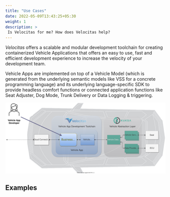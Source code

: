 ```yaml
---
title: "Use Cases"
date: 2022-05-09T13:43:25+05:30
weight: 1
description: >
 Is Velocitas for me? How does Velocitas help?
---
```


_Velocitas_ offers a scalable and modular development toolchain for creating containerized Vehicle Applications that offers an easy to use, fast and efficient development experience to increase the velocity of your development team.

Vehicle Apps are implemented on top of a Vehicle Model (which is generated from the underlying semantic models like VSS for a concrete programming language) and its underlying language-specific SDK to provide headless comfort functions or connected application functions like Seat Adjuster, Dog Mode, Trunk Delivery or Data Logging & triggering.

![use_case](./use_case.drawio.svg)

## Examples
